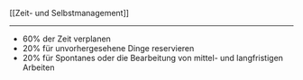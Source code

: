 [[Zeit- und Selbstmanagement]]

---

- 60% der Zeit verplanen
- 20% für unvorhergesehene Dinge reservieren
- 20% für Spontanes oder die Bearbeitung von mittel- und langfristigen Arbeiten
